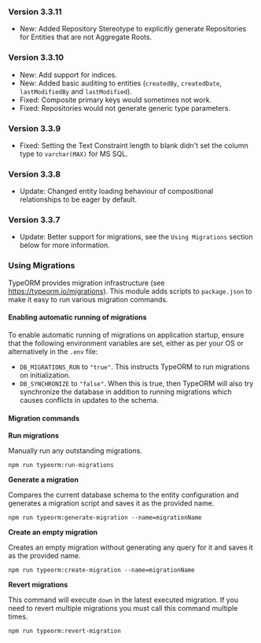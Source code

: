### Version 3.3.11

- New: Added Repository Stereotype to explicitly generate Repositories for Entities that are not Aggregate Roots.

### Version 3.3.10

- New: Add support for indices.
- New: Added basic auditing to entities (`createdBy`, `createdDate`, `lastModifiedBy` and `lastModified`).
- Fixed: Composite primary keys would sometimes not work.
- Fixed: Repositories would not generate generic type parameters.

### Version 3.3.9

- Fixed: Setting the Text Constraint length to blank didn't set the column type to `varchar(MAX)` for MS SQL.

### Version 3.3.8

- Update: Changed entity loading behaviour of compositional relationships to be eager by default.

### Version 3.3.7

- Update: Better support for migrations, see the `Using Migrations` section below for more information.

### Using Migrations

TypeORM provides migration infrastructure (see https://typeorm.io/migrations). This module adds scripts to `package.json` to make it easy to run various migration commands.

#### Enabling automatic running of migrations

To enable automatic running of migrations on application startup, ensure that the following environment variables are set, either as per your OS or alternatively in the `.env` file:

- `DB_MIGRATIONS_RUN` to `"true"`. This instructs TypeORM to run migrations on initialization.
- `DB_SYNCHRONIZE` to `"false"`. When this is true, then TypeORM will also try synchronize the database in addition to running migrations which causes conflicts in updates to the schema.

#### Migration commands

**Run migrations**

Manually run any outstanding migrations.

```
npm run typeorm:run-migrations
```

**Generate a migration**

Compares the current database schema to the entity configuration and generates a migration script and saves it as the provided name.

```
npm run typeorm:generate-migration --name=migrationName
```

**Create an empty migration**

Creates an empty migration without generating any query for it and saves it as the provided name.

```
npm run typeorm:create-migration --name=migrationName
```

**Revert migrations**

This command will execute `down` in the latest executed migration. If you need to revert multiple migrations you must call this command multiple times.

```
npm run typeorm:revert-migration
```

